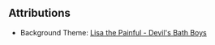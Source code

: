 ## Attributions

* Background Theme: [Lisa the Painful - Devil's Bath Boys](https://www.youtube.com/watch?v=N5I6j7JxYjY)